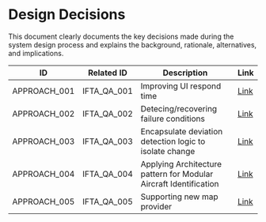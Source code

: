 # Design Decisions

This document clearly documents the key decisions made during the system design process and explains the background, rationale, alternatives, and implications.

| ID           | Related ID  | Description                                                  | Link                              |
| ------------ | ----------- | ------------------------------------------------------------ | --------------------------------- |
| APPROACH_001 | IFTA_QA_001 | Improving UI respond time                                    | [Link](./approachs/approach01.md) |
| APPROACH_002 | IFTA_QA_002 | Detecing/recovering failure conditions                       | [Link](./approachs/approach02.md) |
| APPROACH_003 | IFTA_QA_003 | Encapsulate deviation detection logic to isolate change      | [Link](./approachs/approach03.md) |
| APPROACH_004 | IFTA_QA_004 | Applying Architecture pattern for Modular Aircraft Identification | [Link](./approachs/approach04.md) |
| APPROACH_005 | IFTA_QA_005 | Supporting new map provider                                  | [Link](./approachs/approach05.md) |
